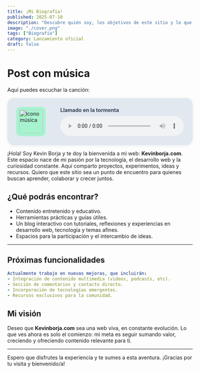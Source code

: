 ```yaml
---
title: ¡Mi Biografía!
published: 2025-07-10
description: "Descubre quién soy, los objetivos de este sitio y lo que está por venir."
image: "./cover.png"
tags: ["Biografía"]
category: Lanzamiento oficial
draft: false
---
```

# Post con música
Aquí puedes escuchar la canción:

<div style="background: #e2e8f0; padding: 1.5rem; border-radius: 18px; box-shadow: 0 2px 8px #0001; display: flex; align-items: center; gap: 1.5rem;">
  <img src="/assets/musica/icono-musica.png" alt="Icono música"
    width="64" height="64"
    style="margin-right: 1rem; border-radius: 12px; background: #a7f3d0; padding: 0.5rem;" />
  <div style="flex:1">
    <p style="font-weight: bold; margin: 0 0 0.5rem 0; color: #334155;">Llamado en la tormenta</p>
    <audio controls controlsList="nodownload" style="width: 100%; border-radius: 8px;">
      <source src="/assets/musica/Llamado.mp3" type="audio/mpeg" />
      Tu navegador no soporta el elemento audio.
    </audio>
  </div>
</div>

¡Hola! Soy Kevin Borja y te doy la bienvenida a mi web: **Kevinborja.com**. Este espacio nace de mi pasión por la tecnología, el desarrollo web y la curiosidad constante. Aquí comparto proyectos, experimentos, ideas y recursos. Quiero que este sitio sea un punto de encuentro para quienes buscan aprender, colaborar y crecer juntos.

## ¿Qué podrás encontrar?

- Contenido entretenido y educativo.
- Herramientas prácticas y guías útiles.
- Un blog interactivo con tutoriales, reflexiones y experiencias en desarrollo web, tecnología y temas afines.
- Espacios para la participación y el intercambio de ideas.

---

## Próximas funcionalidades

```yaml
Actualmente trabajo en nuevas mejoras, que incluirán:
- Integración de contenido multimedia (videos, podcasts, etc).
- Sección de comentarios y contacto directo.
- Incorporación de tecnologías emergentes.
- Recursos exclusivos para la comunidad.
```

## Mi visión

Deseo que **Kevinborja.com** sea una web viva, en constante evolución. Lo que ves ahora es solo el comienzo: mi meta es seguir sumando valor, creciendo y ofreciendo contenido relevante para ti.

---

Espero que disfrutes la experiencia y te sumes a esta aventura. ¡Gracias por tu visita y bienvenido/a!
